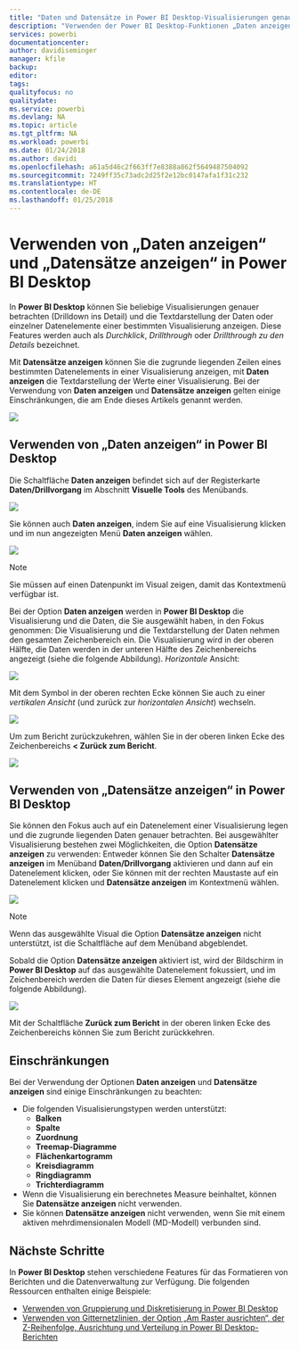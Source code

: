 ```yaml
---
title: "Daten und Datensätze in Power BI Desktop-Visualisierungen genauer betrachten"
description: "Verwenden der Power BI Desktop-Funktionen „Daten anzeigen“ und „Datensätze anzeigen“ für Drilldowns"
services: powerbi
documentationcenter: 
author: davidiseminger
manager: kfile
backup: 
editor: 
tags: 
qualityfocus: no
qualitydate: 
ms.service: powerbi
ms.devlang: NA
ms.topic: article
ms.tgt_pltfrm: NA
ms.workload: powerbi
ms.date: 01/24/2018
ms.author: davidi
ms.openlocfilehash: a61a5d46c2f663ff7e8388a862f5649487504092
ms.sourcegitcommit: 7249ff35c73adc2d25f2e12bc0147afa1f31c232
ms.translationtype: HT
ms.contentlocale: de-DE
ms.lasthandoff: 01/25/2018
---
```

# <a name="use-see-data-and-see-records-in-power-bi-desktop"></a>Verwenden von „Daten anzeigen“ und „Datensätze anzeigen“ in Power BI Desktop
In **Power BI Desktop** können Sie beliebige Visualisierungen genauer betrachten (Drilldown ins Detail) und die Textdarstellung der Daten oder einzelner Datenelemente einer bestimmten Visualisierung anzeigen. Diese Features werden auch als *Durchklick*, *Drillthrough* oder *Drillthrough zu den Details* bezeichnet.

Mit **Datensätze anzeigen** können Sie die zugrunde liegenden Zeilen eines bestimmten Datenelements in einer Visualisierung anzeigen, mit **Daten anzeigen** die Textdarstellung der Werte einer Visualisierung. Bei der Verwendung von **Daten anzeigen** und **Datensätze anzeigen** gelten einige Einschränkungen, die am Ende dieses Artikels genannt werden.

![](media/desktop-see-data-see-records/see-data-see-records_1.png)

## <a name="using-see-data-in-power-bi-desktop"></a>Verwenden von „Daten anzeigen“ in Power BI Desktop
Die Schaltfläche **Daten anzeigen** befindet sich auf der Registerkarte **Daten/Drillvorgang** im Abschnitt **Visuelle Tools** des Menübands.

![](media/desktop-see-data-see-records/see-data-see-records_2.png)

Sie können auch **Daten anzeigen**, indem Sie auf eine Visualisierung klicken und im nun angezeigten Menü **Daten anzeigen** wählen.

![](media/desktop-see-data-see-records/see-data-see-records_3.png)

> [!NOTE]
> Sie müssen auf einen Datenpunkt im Visual zeigen, damit das Kontextmenü verfügbar ist.
> 
> 

Bei der Option **Daten anzeigen** werden in **Power BI Desktop** die Visualisierung und die Daten, die Sie ausgewählt haben, in den Fokus genommen: Die Visualisierung und die Textdarstellung der Daten nehmen den gesamten Zeichenbereich ein. Die Visualisierung wird in der oberen Hälfte, die Daten werden in der unteren Hälfte des Zeichenbereichs angezeigt (siehe die folgende Abbildung). *Horizontale* Ansicht:

![](media/desktop-see-data-see-records/see-data-see-records_4.png)

Mit dem Symbol in der oberen rechten Ecke können Sie auch zu einer *vertikalen Ansicht* (und zurück zur *horizontalen Ansicht*) wechseln.

![](media/desktop-see-data-see-records/see-data-see-records_5.png)

Um zum Bericht zurückzukehren, wählen Sie in der oberen linken Ecke des Zeichenbereichs **< Zurück zum Bericht**.

![](media/desktop-see-data-see-records/see-data-see-records_6.png)

## <a name="using-see-records-in-power-bi-desktop"></a>Verwenden von „Datensätze anzeigen“ in Power BI Desktop
Sie können den Fokus auch auf ein Datenelement einer Visualisierung legen und die zugrunde liegenden Daten genauer betrachten. Bei ausgewählter Visualisierung bestehen zwei Möglichkeiten, die Option **Datensätze anzeigen** zu verwenden: Entweder können Sie den Schalter **Datensätze anzeigen** im Menüband **Daten/Drillvorgang** aktivieren und dann auf ein Datenelement klicken, oder Sie können mit der rechten Maustaste auf ein Datenelement klicken und **Datensätze anzeigen** im Kontextmenü wählen.

![](media/desktop-see-data-see-records/see-data-see-records_7.png)

> [!NOTE]
> Wenn das ausgewählte Visual die Option **Datensätze anzeigen** nicht unterstützt, ist die Schaltfläche auf dem Menüband abgeblendet.
> 
> 

Sobald die Option **Datensätze anzeigen** aktiviert ist, wird der Bildschirm in **Power BI Desktop** auf das ausgewählte Datenelement fokussiert, und im Zeichenbereich werden die Daten für dieses Element angezeigt (siehe die folgende Abbildung).

![](media/desktop-see-data-see-records/see-data-see-records_8.png)

Mit der Schaltfläche **Zurück zum Bericht** in der oberen linken Ecke des Zeichenbereichs können Sie zum Bericht zurückkehren.

## <a name="limitations"></a>Einschränkungen
Bei der Verwendung der Optionen **Daten anzeigen** und **Datensätze anzeigen** sind einige Einschränkungen zu beachten:

* Die folgenden Visualisierungstypen werden unterstützt:
  * **Balken**
  * **Spalte**
  * **Zuordnung**
  * **Treemap-Diagramme**
  * **Flächenkartogramm**
  * **Kreisdiagramm**
  * **Ringdiagramm**
  * **Trichterdiagramm**
* Wenn die Visualisierung ein berechnetes Measure beinhaltet, können Sie **Datensätze anzeigen** nicht verwenden.
* Sie können **Datensätze anzeigen** nicht verwenden, wenn Sie mit einem aktiven mehrdimensionalen Modell (MD-Modell) verbunden sind.

## <a name="next-steps"></a>Nächste Schritte
In **Power BI Desktop** stehen verschiedene Features für das Formatieren von Berichten und die Datenverwaltung zur Verfügung. Die folgenden Ressourcen enthalten einige Beispiele:

* [Verwenden von Gruppierung und Diskretisierung in Power BI Desktop](desktop-grouping-and-binning.md)
* [Verwenden von Gitternetzlinien, der Option „Am Raster ausrichten“, der Z-Reihenfolge, Ausrichtung und Verteilung in Power BI Desktop-Berichten](desktop-gridlines-snap-to-grid.md)

